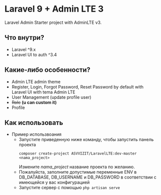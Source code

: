 # Laravel 9 + Admin LTE 3

Laravel Admin Starter project with AdminLTE v3.

## Что внутри?
- Laravel ^9.x
- Laravel UI to auth ^3.4

## Какие-либо особенности?
- Admin LTE admin theme
- Register, Login, Forgot Password, Reset Password by default with Laravel UI with tema Admin LTE
- User Management (update profile user)
- ~~Role~~ **(u can custom it)**
- Profile

## Как использовать
- Пример использвоания
    - Запустите приведенную ниже команду, чтобы запустить панель проекта
        ```shell
        composer create-project ASVVIZIT/LaravelLTE:dev-master <nama_project>
        ```
        Измените *nama_project* название проекта по желанию.
     - Пожалуйста, заполните допустимые переменные ENV в DB_DATABASE, DB_USERNAME и DB_PASSWORD в соответствии с имеющейся у вас конфигурацией
     - Запустите сервер с помощью ```php artisan serve```
